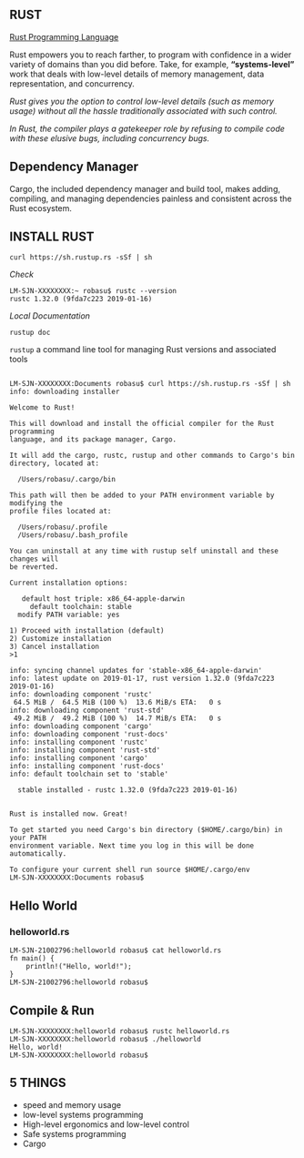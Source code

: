 ## RUST
[Rust Programming Language](https://www.rust-lang.org/)


Rust empowers you to reach farther, to program with confidence in a wider variety of domains than you did before.
Take, for example, **“systems-level”** work that deals with low-level details of memory management, data representation, and concurrency.

*Rust gives you the option to control low-level details (such as memory usage) without all the hassle traditionally associated with such control.*

*In Rust, the compiler plays a gatekeeper role by refusing to compile code with these elusive bugs, including concurrency bugs.*

## Dependency Manager
Cargo, the included dependency manager and build tool, makes adding, compiling, and managing dependencies painless and consistent across the Rust ecosystem.

## INSTALL RUST
```
curl https://sh.rustup.rs -sSf | sh
```
*Check*
```
LM-SJN-XXXXXXXX:~ robasu$ rustc --version
rustc 1.32.0 (9fda7c223 2019-01-16)
```
*Local Documentation*
```
rustup doc
```
`rustup` a command line tool for managing Rust versions and associated tools
```

LM-SJN-XXXXXXXX:Documents robasu$ curl https://sh.rustup.rs -sSf | sh
info: downloading installer

Welcome to Rust!

This will download and install the official compiler for the Rust programming 
language, and its package manager, Cargo.

It will add the cargo, rustc, rustup and other commands to Cargo's bin 
directory, located at:

  /Users/robasu/.cargo/bin

This path will then be added to your PATH environment variable by modifying the
profile files located at:

  /Users/robasu/.profile
  /Users/robasu/.bash_profile

You can uninstall at any time with rustup self uninstall and these changes will
be reverted.

Current installation options:

   default host triple: x86_64-apple-darwin
     default toolchain: stable
  modify PATH variable: yes

1) Proceed with installation (default)
2) Customize installation
3) Cancel installation
>1

info: syncing channel updates for 'stable-x86_64-apple-darwin'
info: latest update on 2019-01-17, rust version 1.32.0 (9fda7c223 2019-01-16)
info: downloading component 'rustc'
 64.5 MiB /  64.5 MiB (100 %)  13.6 MiB/s ETA:   0 s                
info: downloading component 'rust-std'
 49.2 MiB /  49.2 MiB (100 %)  14.7 MiB/s ETA:   0 s                
info: downloading component 'cargo'
info: downloading component 'rust-docs'
info: installing component 'rustc'
info: installing component 'rust-std'
info: installing component 'cargo'
info: installing component 'rust-docs'
info: default toolchain set to 'stable'

  stable installed - rustc 1.32.0 (9fda7c223 2019-01-16)


Rust is installed now. Great!

To get started you need Cargo's bin directory ($HOME/.cargo/bin) in your PATH 
environment variable. Next time you log in this will be done automatically.

To configure your current shell run source $HOME/.cargo/env
LM-SJN-XXXXXXXX:Documents robasu$ 
```

## Hello World
### helloworld.rs

```
LM-SJN-21002796:helloworld robasu$ cat helloworld.rs 
fn main() {
    println!("Hello, world!");
}
LM-SJN-21002796:helloworld robasu$ 
```

## Compile & Run
```
LM-SJN-XXXXXXXX:helloworld robasu$ rustc helloworld.rs 
LM-SJN-XXXXXXXX:helloworld robasu$ ./helloworld 
Hello, world!
LM-SJN-XXXXXXXX:helloworld robasu$ 
```

## 5 THINGS
- speed and memory usage
- low-level systems programming
- High-level ergonomics and low-level control
- Safe systems programming
- Cargo
